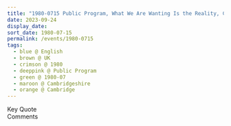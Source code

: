 ```yaml
---
title: "1980-0715 Public Program, What We Are Wanting Is the Reality, Cambridge, Cambridgeshire, UK"
date: 2023-09-24
display_date: 
sort_date: 1980-07-15
permalink: /events/1980-0715
tags:
  - blue @ English
  - brown @ UK
  - crimson @ 1980
  - deeppink @ Public Program
  - green @ 1980-07
  - maroon @ Cambridgeshire
  - orange @ Cambridge
---
```


<wave-list>
  <list-title color="green" width="75">Key Quote</list-title>
  <list-item color="BlanchedAlmond"  width="200"></list-item>
  <list-item color="Lavender"></list-item>
  <list-item color="BlanchedAlmond"></list-item>
</wave-list>

<br>

<wave-list>
  <list-title color="green" width="75">Comments</list-title>
  <list-item color="BlanchedAlmond"  width="200"></list-item>
  <list-item color="Lavender"></list-item>
  <list-item color="BlanchedAlmond"></list-item>
</wave-list>